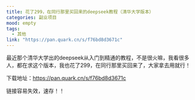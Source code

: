 ```yaml
---
title: 花了299，在同行那里买回来的deepseek教程（清华大学版本）
categories: 副业项目
mood: empty
tags:
  - 其他
link: "https://pan.quark.cn/s/f76bd8d3671c"
---
```





最近那个清华大学出的deepseek从入门到精通的教程，不是很火嘛，我看很多人，都在求这个版本，我也花了299，在同行那里买回来了，大家拿去用就行！







下载地址：https://pan.quark.cn/s/f76bd8d3671c

链接容易失效，速存！！


